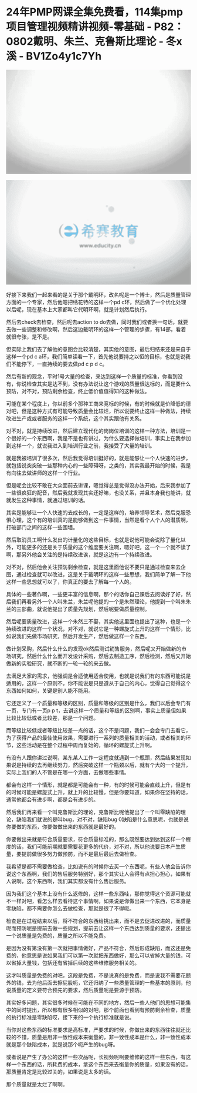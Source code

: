 # 24年PMP网课全集免费看，114集pmp项目管理视频精讲视频-零基础 - P82：0802戴明、朱兰、克鲁斯比理论 - 冬x溪 - BV1Zo4y1c7Yh

![](img/c9527468a122628102b07ac8bb8a5610_0.png)

![](img/c9527468a122628102b07ac8bb8a5610_1.png)

好接下来我们一起来看的是关于那个戴明环，改名呢是一个博士，然后是质量管理方面的一个专家，然后他嗯把绣花特的这样一个pd c环，然后做了一个优化处理以后呢，现在基本上大家都叫它代明环啊，就是计划然后执行。

然后去check去检查，然后呢去action to do去做，同时我们或者换一句话，就要去做一些调整和修改啊，然后这边戴明环的这样一个管理的步骤，有14部，看着就很夸张，是不是。

但实际上我们去了解他的意图会比较清楚，其实他的意图，最后归结来还是来自于这样一个pd c a环，我们简单读看一下，首先他说要持之以恒的目标，也就是说我们不能停下，一直持续的要去做pd c p d c。

然后有新的观念，平时1号大量的检查，来达到这样一个质量的标准，你看到没有，你说检查其实是达不到，没有办法说让这个游戏的质量很达标的，而是要什么预防，对不对，预防剩余检查，终止低价值值得知的这种做法。

可能在某个程度上，你以前多个那种工商来竞标的时候，有的时候就是价降低的德对吧，但是这种方式有可能导致质量会比较烂，所以说要终止这样一种做法，持续改进生产或或者服务的这样一个系统，这个其实跟他有关系。

对不对，就是持续改进，然后建立现代化的岗岗位培训的这样一种方法，培训是一个很好的一个东西啊，我是不是也有讲过，为什么要选择做培训，事实上在我参加到这样一个，就说我进入到培训行业之前，我接受了大量的培训。

就是我被培训了很多次，然后我觉得培训挺好的，就是能够让一个人快速的进步，就包括说突突破一些那种内心的一些障碍呀，之类的，其实我最开始的时候，我是有向往去做讲师的这样一个行业。

但是呢会比较不敢在大众面前去讲课，嗯觉得总是觉得没办法开始，后来我参加了一些很疯狂的配音，然后我就发现其实还好嘛，也没关系，并且本身我也能讲，就就发生这种事情，就通过培训的话。

其实是能够让一个人快速的去成长的，一定是这样的，培养领导艺术，然后克服恐惧心理，这个有的培训真的是能够做到这一件事情，当然是看个人个人的潜质啊，打破部门之间的这样一些围墙。

然后取消员工啊什么发出的计量化的这些目标，也就是说他可能会说除了量化以外，可能更多的还是关于质量的这个维度要关注啊，嗯好吧，这一个一个就不读了啊，那另外他会关注的是持续改进诶，就是这边有一个持续改进。

对不对，然后他会关注预防剩余检查，就是这里面他说不要只是通过检查来去企图，通过检查就可以改进，这是关于戴明环的这样一些思想，我们简单了解一下他这样一些思想就可以了，你真正的要去了解每一个人的。

具体的一些著作啊，一些更丰富的信息啊，那个的话你自己课后去阅读好了好，然后我们再看另外一个人叫朱兰，朱兰呢他提的一个是朱然理论，他提到一个叫朱朱兰的三部曲，就说他提出了质量先规划，然后呢要做质量控制。

然后呢要质量改进，这样一个朱然三不娶，其实他这里面也提出了这种，也是一个持续改进的这样一个状况，对不对，就说它是一种螺旋式上升的这样一个情形，比如说我们先做市场研究，然后开发生产，然后做这样一个东西。

做计划采购，然后什么什么的发现ok然后测试销售服务，然后呢又开始做新的市场研究，然后什么什么而开发设计采购，然后去制造工序，然后检测，然后又开始做新的实验研究，就不断的一轮一轮的来去做。

去满足大家的需求，他强调是合适使用适合使用，也就是说我们有的东西可能说是适用的，这样一个原则不，你不能说是只是遵从于自己的内心，觉得自己觉得这个东西如何如何，关键是别人能不能用。

它还定义了一个质量和等级的区别，质量和等级的区别是什么，我们以后会专门有一页，专门有一页p p t，去讲这样一个质量和等级的区别啊，事实上质量但如果比较比较低或者比较差，那是一个问题。

而等级比较低或者等级比较差一点的话，这个不是问题，我们一会会专门去看它，为了获得产品的最佳使用效果，需要进行一系列的质量相关的活动，或者相关的环节，这些活动是在整个过程中周而复始的，循环的螺旋式上升啊。

有没有人跟你讲过说啊，某东某人工作一定程度就遇到一个瓶颈，然后结果发现如果说是持续的去再继续努力，然后突破这样一个瓶颈以后，就有个大的一个提升，实际上我们的人不管是在哪一个方面，去做哪些事情。

都会有这样一个情形，就是都是可能会有一种，有的时候可能会直线上升，但是有的时候可能是螺旋式上升，就上升的比较慢，但是你要知道，如果你在坚持的话，通常他都会有进步啊，都是会有进步的。

然后我们再来看一个叫克鲁斯比的理论，克鲁斯比呢他提出了一个叫零缺陷的理论，缺陷我们就说的是叫bug，对不对，缺陷bug 0缺陷是什么意思呢，也就是说你要做的东西，你要做做出来的东西就是最好的。

你要做出来就是符合质量要求，符合质量标准的，那么既然要达到达到这样一个程度的话，我们可能前期就要需要花更多的代价，对不对，所以他说要日本产生质量，要提前做很多努力做预防，而不是最后最后去做检查。

我希望是都不需要做检查，比如说有的时候你去买一个东西呃，有些人他会告诉你说这个东西啊，我们的售后服务特别好，那个其实让人会得有点担心担心，如果有人说啊，这个东西啊，我们其实都没有什么售后服务。

因为我们这个基本上没有什么返修的，这样一些东西哇，那你觉得这个资源可能就不一样对吧，看怎么样去看待这个事情啊，如果说是你做出来一个东西，它本身是零缺陷，都不需要你怎么去做检查，那就是很了不得呃。

检查是在过程结束以后，将不符合的东西给挑出来，而不是去促进改进的，而质量呢而预防呢是提前去做一些规划，提前去让这样一个东西达到质量的要求，还提出一个说质量是免费的，质量之所以不能免费。

是因为没有第没有第一次就把事情做好，产品不符合，然后形成缺陷，而这还是免费的，他意思是说如果我们可以第一次就把东西做好，那么可以省掉大量的钱，可以省掉大量钱，包括还有省掉后续的这些维修服务相关的。

这才叫质量是免费的对吧，这段是免费，不是说真的是免费，而是说我不需要花额外的钱，去为他后面去擦屁股呃，它还归纳了一些质量管理的一些基本的原则，他说质量的定义要符合预先的要求，然后质量呢是要源于预防。

其实好多问题，其实很多时候在可能在不同的地方，然后一些人他们的思想可能集中的同时提出，所以都有很多相似的对吧，那个前面也看到有预防剩余检查，质量的执行标准是零缺陷哎，接下来的一个执行标准就是说。

当你对这些东西的标准要求是高标准，严要求的时候，你做出来的东西往往就还比较的不错，质量是用非一致性成本来衡量的，非一致性成本是什么，非一致性成本就是那个缺陷成本，就是说那个呃产生的bug呀。

或者说是产生了办公的这样一些次品呢，长视频呢啊要维修的这样一些东西，有这样一个东西的话，所耗费的成本，拿这个东西来去衡量你的质量，如果没有的话，那质量肯定是比较过关的，如果说是太多的话。

那个质量就是太烂了啊啊。
